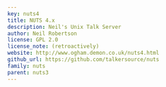 ```yaml
---
key: nuts4
title: NUTS 4.x
description: Neil's Unix Talk Server
author: Neil Robertson
license: GPL 2.0
license_note: (retroactively)
website: http://www.ogham.demon.co.uk/nuts4.html
github_url: https://github.com/talkersource/nuts
family: nuts
parent: nuts3
---
```

